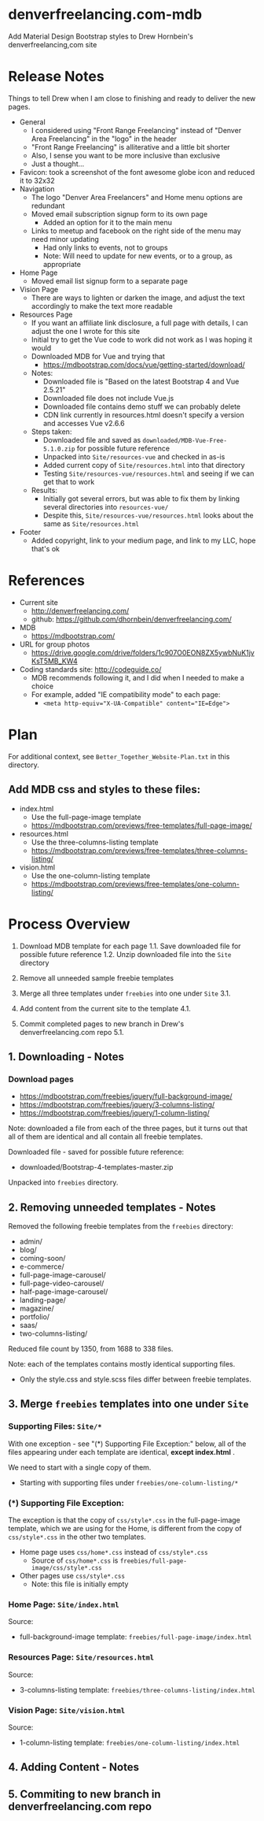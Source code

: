 
# denverfreelancing.com-mdb

Add Material Design Bootstrap styles to Drew Hornbein's denverfreelancing,com site


# Release Notes

Things to tell Drew when I am close to finishing and ready to deliver the new pages.

- General
  - I considered using "Front Range Freelancing" instead of "Denver Area Freelancing" in the "logo" in the header
  - "Front Range Freelancing" is alliterative and a little bit shorter
  - Also, I sense you want to be more inclusive than exclusive
  - Just a thought...
- Favicon: took a screenshot of the font awesome globe icon and reduced it to 32x32
- Navigation
  - The logo "Denver Area Freelancers" and Home menu options are redundant
  - Moved email subscription signup form to its own page
    - Added an option for it to the main menu
  - Links to meetup and facebook on the right side of the menu may need minor updating
    - Had only links to events, not to groups
    - Note: Will need to update for new events, or to a group, as appropriate
- Home Page
  - Moved email list signup form to a separate page
- Vision Page
  - There are ways to lighten or darken the image, and adjust the text accordingly to make the text more readable
- Resources Page
  - If you want an affiliate link disclosure, a full page with details, I can adjust the one I wrote for this site
  - Initial try to get the Vue code to work did not work as I was hoping it would
  - Downloaded MDB for Vue and trying that
    - https://mdbootstrap.com/docs/vue/getting-started/download/
  - Notes:
    - Downloaded file is "Based on the latest Bootstrap 4 and Vue 2.5.21"
    - Downloaded file does not include Vue.js
    - Downloaded file contains demo stuff we can probably delete
    - CDN link currently in resources.html doesn't specify a version and accesses Vue v2.6.6
  - Steps taken:
    - Downloaded file and saved as `downloaded/MDB-Vue-Free-5.1.0.zip` for possible future reference
    - Unpacked into `Site/resources-vue` and checked in as-is
    - Added current copy of `Site/resources.html` into that directory
    - Testing `Site/resources-vue/resources.html` and seeing if we can get that to work
  - Results:
    - Initially got several errors, but was able to fix them by linking several directories into `resources-vue/`
    - Despite this, `Site/resources-vue/resources.html` looks about the same as `Site/resources.html`
- Footer
  - Added copyright, link to your medium page, and link to my LLC, hope that's ok

# References

- Current site
  - http://denverfreelancing.com/
  - github: https://github.com/dhornbein/denverfreelancing.com/
- MDB
  - https://mdbootstrap.com/
- URL for group photos
  - https://drive.google.com/drive/folders/1c907O0EON8ZX5ywbNuK1jvKsT5MB_KW4
- Coding standards site: http://codeguide.co/
  - MDB recommends following it, and I did when I needed to make a choice
  - For example, added "IE compatibility mode" to each page:
    - `<meta http-equiv="X-UA-Compatible" content="IE=Edge">`


# Plan

For additional context, see `Better_Together_Website-Plan.txt` in this directory.

## Add MDB css and styles to these files:

- index.html
  - Use the full-page-image template
  - https://mdbootstrap.com/previews/free-templates/full-page-image/
- resources.html
  - Use the three-columns-listing template
  - https://mdbootstrap.com/previews/free-templates/three-columns-listing/
- vision.html
  - Use the one-column-listing template
  - https://mdbootstrap.com/previews/free-templates/one-column-listing/


# Process Overview

1. Download MDB template for each page
1.1. Save downloaded file for possible future reference
1.2. Unzip downloaded file into the `Site` directory

2. Remove all unneeded sample freebie templates

3. Merge all three templates under `freebies` into one under `Site`
3.1.

4. Add content from the current site to the template
4.1.

5. Commit completed pages to new branch in Drew's denverfreelancing.com repo
5.1.


## 1. Downloading - Notes

### Download pages

- https://mdbootstrap.com/freebies/jquery/full-background-image/
- https://mdbootstrap.com/freebies/jquery/3-columns-listing/
- https://mdbootstrap.com/freebies/jquery/1-column-listing/

Note: downloaded a file from each of the three pages, but it turns out that
all of them are identical and all contain all freebie templates.

Downloaded file - saved for possible future reference:

- downloaded/Bootstrap-4-templates-master.zip

Unpacked into `freebies` directory.

## 2. Removing unneeded templates - Notes

Removed the following freebie templates from the `freebies` directory:

- admin/
- blog/
- coming-soon/
- e-commerce/
- full-page-image-carousel/
- full-page-video-carousel/
- half-page-image-carousel/
- landing-page/
- magazine/
- portfolio/
- saas/
- two-columns-listing/

Reduced file count by 1350, from 1688 to 338 files.

Note: each of the templates contains mostly identical supporting files.

- Only the style.css and style.scss files differ between freebie templates.

## 3. Merge `freebies` templates into one under `Site`

### Supporting Files: `Site/*`

With one exception - see "(*) Supporting File Exception:" below,
all of the files appearing under each template
are identical, **except index.html** .

We need to start with a single copy of them.

- Starting with supporting files under `freebies/one-column-listing/*`

### (*) Supporting File Exception:

The exception is that the copy of `css/style*.css` in the full-page-image
template, which we are using for the Home, is different from the copy of
`css/style*.css` in the other two templates.

- Home page uses `css/home*.css` instead of `css/style*.css`
  - Source of `css/home*.css` is `freebies/full-page-image/css/style*.css`
- Other pages use `css/style*.css`
  - Note: this file is initially empty

### Home Page: `Site/index.html`

Source:

- full-background-image template: `freebies/full-page-image/index.html`


### Resources Page: `Site/resources.html`

Source:

- 3-columns-listing template: `freebies/three-columns-listing/index.html`


### Vision Page: `Site/vision.html`

Source:

- 1-column-listing template: `freebies/one-column-listing/index.html`




## 4. Adding Content - Notes



## 5. Commiting to new branch in denverfreelancing.com repo




